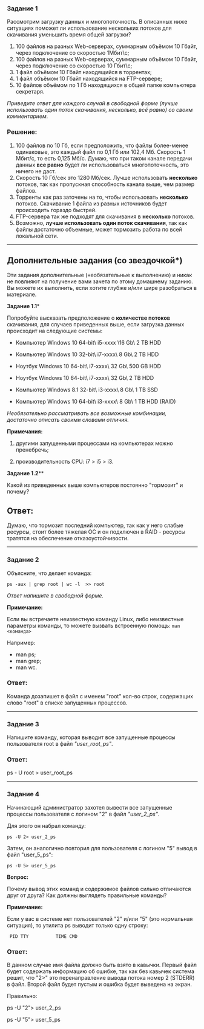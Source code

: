### Задание 1

Рассмотрим загрузку данных и многопоточность. В описанных ниже ситуациях поможет ли использование нескольких потоков для скачивания уменьшить время общей загрузки?

1. 100 файлов на разных Web-серверах, суммарным объёмом 10 Гбайт, через подключение со скоростью 1Мбит\с;
2. 100 файлов на разных Web-серверах, суммарным объёмом 10 Гбайт, через подключение со скоростью 10 Гбит\с;
3. 1 файл объёмом 10 Гбайт находящийся в торрентах;
4. 1 файл объёмом 10 Гбайт находящийся на FTP-сервере;
5. 10 файлов объёмом по 1 Гб находящихся в общей папке компьютера секретаря.

*Приведите ответ для каждого случай в свободной форме (лучше использовать один поток скачивания, несколько, всё равно) со своим комментарием.*

### Решение:

1. 100 файлов по 10 Гб, если предположить, что файлы более-менее одинаковые, это каждый файл по 0,1 Гб или 102,4 Мб. Скорость 1 Мбит/с, то есть 0,125 Мб/с.
Думаю, что при таком канале передачи данных **все равно** будет ли использоваться многопоточность, это ничего не даст.
2. Скорость 10 Гб/сек это 1280 Мб/сек. Лучше использовать **несколько** потоков, так как пропускная способность канала выше, чем размер файлов.
3. Торренты как раз заточены на то, чтобы использовать **несколько** потоков. Скачивание 1 файла из разных источников будет происходить гораздо быстрей.
4. FTP-сервера так же подходят для скачивания в **несколько** потоков.
5. Возможно, **лучше использовать один поток скачивания**, так как файлы достаточно объемные, может тормозить работа по всей локальной сети.

---

## Дополнительные задания (со звездочкой*)
Эти задания дополнительные (необязательные к выполнению) и никак не повлияют на получение вами зачета по этому домашнему заданию. Вы можете их выполнить, если хотите глубже и/или шире разобраться в материале.

**Задание 1.1***

Попробуйте высказать предположение о **количестве потоков** скачивания, для случаев приведенных выше, если загрузка данных происходит на следующие системы:

- Компьютер Windows 10 64-bit\ i5-xxxx \16 Gb\ 2 TB HDD
- Компьютер Windows 10 32-bit\ i7-xxxx\ 8 Gb\ 2 TB HDD
- Ноутбук Windows 10 64-bit\ i7-xxxx\ 32 Gb\ 500 GB HDD
- Ноутбук Windows 10 64-bit\ i7-xxxx\ 32 Gb\ 2 TB HDD

- Компьютер Windows 8.1 32-bit\ i3-xxxx\ 8 Gb\ 1 TB SSD

- Компьютер Windows 10 64-bit\ i3-xxxx\ 8 Gb\ 1 TB HDD (RAID)

*Необязательно рассматривать все возможные комбинации, достаточно описать своими словами отличия.*

**Примечания:**

1) другими запущенными процессами на компьютерах можно пренебречь;

2) производительность CPU: i7 > i5 > i3.


**Задание 1.2****

Какой из приведенных выше компьютеров постоянно "тормозит" и почему?

## Ответ:

Думаю, что тормозит последний компьютер, так как у него слабые ресурсы, стоит более тяжелая ОС и он подключен в RAID - ресурсы тратятся на обеспечение отказоустойчивости.

---

### Задание 2

Объясните, что делает команда:

`ps -aux | grep root | wc -l  >> root`

*Ответ напишите в свободной форме.*

**Примечание:**

Если вы встречаете неизвестную команду Linux, либо неизвестные параметры команды, то можете вызвать встроенную помощь:
`man <команда>`

Например:

- man ps;
- man grep;
- man wc.

### Ответ:

Команда дозапишет в файл с именем "root" кол-во строк, содержащих слово "root" в списке запущенных процессов.

---

### Задание 3

Напишите команду, которая выводит все запущенные процессы пользователя root в файл *"user_root_ps"*.

### Ответ:

ps - U root > user_root_ps

---

### Задание 4

Начинающий администратор захотел вывести все запущенные процессы пользователя с логином "2" в файл *"user_2_ps"*.

Для этого он набрал команду:

`ps -U 2> user_2_ps`

Затем, он аналогично повторил для пользователя с логином "5" вывод в файл "user_5_ps":

`ps -U 5> user_5_ps`

**Вопрос:** 

Почему вывод этих команд и содержимое файлов сильно отличаются друг от друга?  Как должны выглядеть правильные команды?

**Примечание:**

Если у вас в системе нет пользователей "2" и/или "5" (это нормальная ситуация), то утилита ps выводит только одну строку:

`  PID TTY          TIME CMD      `

### Ответ:
В данном случае имя файла должно быть взято в кавычки. 
Первый файл будет содержать информацию об ошибке, так как без кавычек система решит, что "2>" это перенаправление вывода потока номер 2 (STDERR) в файл.
Второй файл будет пустым и ошибка будет выведена на экран.

Правильно:

ps -U "2"> user_2_ps

ps -U "5"> user_5_ps
